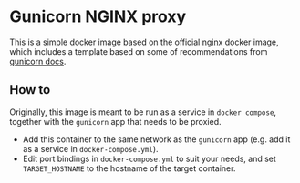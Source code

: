 # Gunicorn NGINX proxy

This is a simple docker image based on the official [nginx](https://hub.docker.com/_/nginx) docker image, which includes a template based on some of recommendations from [gunicorn docs](https://docs.gunicorn.org/en/latest/deploy.html).

## How to

Originally, this image is meant to be run as a service in `docker compose`, together with the `gunicorn` app that needs to be proxied.

- Add this container to the same network as the `gunicorn` app (e.g. add it as a service in `docker-compose.yml`).
- Edit port bindings in `docker-compose.yml` to suit your needs, and set `TARGET_HOSTNAME` to the hostname of the target container.
